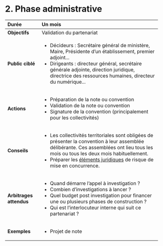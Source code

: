 # 2. Phase administrative

<table>
  <thead>
    <tr>
      <th style="text-align:left"><b>Dur&#xE9;e</b>
      </th>
      <th style="text-align:left"><b>Un mois</b>
      </th>
    </tr>
  </thead>
  <tbody>
    <tr>
      <td style="text-align:left"><b>Objectifs</b>
      </td>
      <td style="text-align:left">Validation du partenariat</td>
    </tr>
    <tr>
      <td style="text-align:left"><b>Public cibl&#xE9;</b>
      </td>
      <td style="text-align:left">
        <ul>
          <li>D&#xE9;cideurs : Secr&#xE9;taire g&#xE9;n&#xE9;ral de minist&#xE8;re,
            Maire, Pr&#xE9;sidente d&#x2019;un &#xE9;tablissement, premier adjoint...</li>
          <li>Dirigeants : directeur g&#xE9;n&#xE9;ral, secr&#xE9;taire g&#xE9;n&#xE9;rale
            adjointe, direction juridique, directrice des ressources humaines, directeur
            du num&#xE9;rique...</li>
        </ul>
      </td>
    </tr>
    <tr>
      <td style="text-align:left"><b>Actions </b>
      </td>
      <td style="text-align:left">
        <ul>
          <li>Pr&#xE9;paration de la note ou convention</li>
          <li>Validation de la note ou convention</li>
          <li>Signature de la convention (principalement pour les collectivit&#xE9;s)</li>
        </ul>
      </td>
    </tr>
    <tr>
      <td style="text-align:left"><b>Conseils</b>
      </td>
      <td style="text-align:left">
        <ul>
          <li>Les collectivit&#xE9;s territoriales sont oblig&#xE9;es de pr&#xE9;senter
            la convention &#xE0; leur assembl&#xE9;e d&#xE9;lib&#xE9;rante. Ces assembl&#xE9;es
            ont lieu tous les mois ou tous les deux mois habituellement.</li>
          <li>Pr&#xE9;parer les <a href="https://doc.incubateur.net/startups/gestion-administrative/etablir-une-convention-avenant/faq-juridique-sur-les-conventions">&#xE9;l&#xE9;ments juridiques</a> de
            risque de mise en concurrence.</li>
        </ul>
      </td>
    </tr>
    <tr>
      <td style="text-align:left"><b>Arbitrages attendus</b>
      </td>
      <td style="text-align:left">
        <ul>
          <li>Quand d&#xE9;marre l&#x2019;appel &#xE0; investigation ?</li>
          <li>Combien d&#x2019;investigations &#xE0; lancer ?</li>
          <li>Quel budget post investigation pour financer une ou plusieurs phases de
            construction ?</li>
          <li>Qui est l&#x2019;interlocuteur interne qui suit ce partenariat ?</li>
        </ul>
      </td>
    </tr>
    <tr>
      <td style="text-align:left"><b>Exemples</b>
      </td>
      <td style="text-align:left">
        <ul>
          <li>Projet de note</li>
        </ul>
      </td>
    </tr>
  </tbody>
</table>

